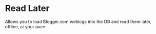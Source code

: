 Read Later
==========
Allows you to load Blogger.com weblogs into the DB and read them later, offline, at your pace.
